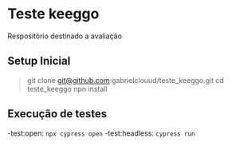# Teste keeggo
Respositório destinado a avaliação

## Setup Inicial
> git clone git@github.com:gabrielclouud/teste_keeggo.git
> cd teste_keeggo
> npn install

## Execução de testes
-test:open: `npx cypress open`
-test:headless: `cypress run`
